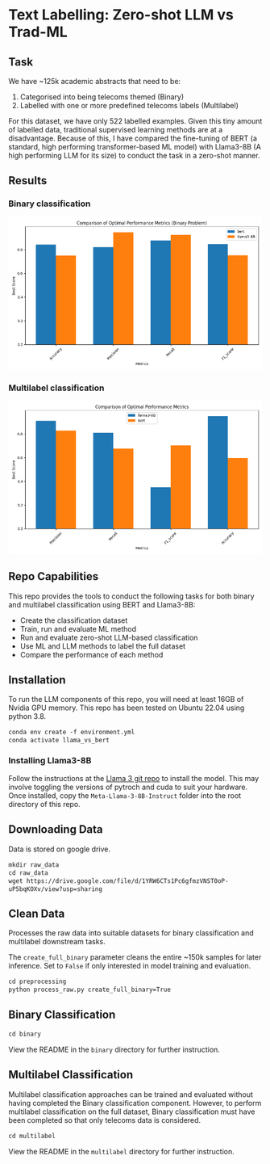 # Text Labelling: Zero-shot LLM vs Trad-ML

## Task

We have \~125k academic abstracts that need to be:


1. Categorised into being telecoms themed (Binary)
2. Labelled with one or more predefined telecoms labels (Multilabel)


For this dataset, we have only 522 labelled examples. Given this tiny amount of labelled data, traditional supervised learning methods are at a disadvantage. Because of this, I have compared the fine-tuning of BERT (a standard, high performing transformer-based ML model) with Llama3-8B (A high performing LLM for its size) to conduct the task in a zero-shot manner.


## Results

### Binary classification

 ![](binary/results/comparison/binary_performance_comparison.png)



### Multilabel classification

 ![](multilabel/results/comparison/performance_comparison.png)


## Repo Capabilities

This repo provides the tools to conduct the following tasks for both binary and multilabel classification using BERT and Llama3-8B:

* Create the classification dataset
* Train, run and evaluate ML method
* Run and evaluate zero-shot LLM-based classification
* Use ML and LLM methods to label the full dataset
* Compare the performance of each method

## Installation

To run the LLM components of this repo, you will need at least 16GB of Nvidia GPU memory. This repo has been tested on Ubuntu 22.04 using python 3.8.


```
conda env create -f environment.yml
conda activate llama_vs_bert
```


### Installing Llama3-8B

Follow the instructions at the [Llama 3 git repo](https://github.com/meta-llama/llama3) to install the model. This may involve toggling the versions of pytroch and cuda to suit your hardware. Once installed, copy the `Meta-Llama-3-8B-Instruct` folder into the root directory of this repo.


## Downloading Data

Data is stored on google drive.


```
mkdir raw_data
cd raw_data
wget https://drive.google.com/file/d/1YRW6CTs1Pc6gfmzVNST0oP-uP5bqKOXv/view?usp=sharing
```

## Clean Data

Processes the raw data into suitable datasets for binary classification and multilabel downstream tasks.

The `create_full_binary` parameter cleans the entire \~150k samples for later inference. Set to `False` if only interested in model training and evaluation.


```
cd preprocessing
python process_raw.py create_full_binary=True
```


## Binary Classification


```javascript
cd binary
```


View the README in the `binary` directory for further instruction.


## Multilabel Classification

Multilabel classification approaches can be trained and evaluated without having completed the Binary classification component. However, to perform multilabel classification on the full dataset, Binary classification must have been completed so that only telecoms data is considered.


```javascript
cd multilabel
```


View the README in the `multilabel` directory for further instruction.